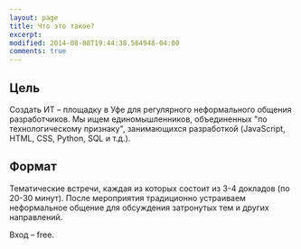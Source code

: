 ```yaml
---
layout: page
title: Что это такое?
excerpt: 
modified: 2014-08-08T19:44:38.564948-04:00
comments: true
---
```


Цель
----
Создать ИТ – площадку в Уфе для регулярного неформального общения разработчиков. Мы ищем единомышленников, объединенных "по технологическому признаку", занимающихся разработкой (JavaScript, HTML, CSS, Python, SQL и т.д.).

Формат
------
Тематические встречи, каждая из которых состоит из 3-4 докладов (по 20-30 минут). После мероприятия традиционно устраиваем неформальное общение для обсуждения затронутых тем и других направлений.  

Вход – free.


